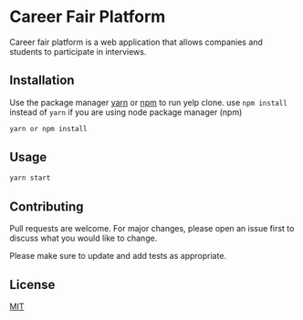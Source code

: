 # Career Fair Platform

Career fair platform is a web application that allows companies and students to participate in interviews.

## Installation

Use the package manager [yarn](https://yarnpkg.com/) or [npm](https://www.npmjs.com/package/npm) to run yelp clone. use `npm install` instead of `yarn` if you are using node package manager (npm)

```bash
yarn or npm install
```

## Usage

```bash
yarn start
```

## Contributing

Pull requests are welcome. For major changes, please open an issue first to discuss what you would like to change.

Please make sure to update and add tests as appropriate.

## License

[MIT](https://choosealicense.com/licenses/mit/)
